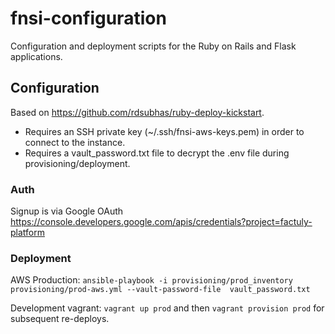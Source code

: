 # fnsi-configuration

Configuration and deployment scripts for the Ruby on Rails and Flask applications.

## Configuration

Based on https://github.com/rdsubhas/ruby-deploy-kickstart.

- Requires an SSH private key (~/.ssh/fnsi-aws-keys.pem) in order to connect to the instance.
- Requires a vault_password.txt file to decrypt the .env file during provisioning/deployment.

### Auth

Signup is via Google OAuth https://console.developers.google.com/apis/credentials?project=factuly-platform

### Deployment

AWS Production: ```ansible-playbook -i provisioning/prod_inventory provisioning/prod-aws.yml --vault-password-file  vault_password.txt```

Development vagrant: ```vagrant up prod``` and then ```vagrant provision prod``` for subsequent re-deploys.
